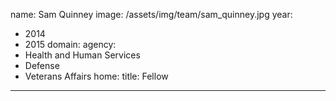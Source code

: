 name: Sam Quinney
image: /assets/img/team/sam_quinney.jpg
year: 
  - 2014
  - 2015
domain:
agency:
  - Health and Human Services
  - Defense
  - Veterans Affairs
home: 
title: Fellow
---


